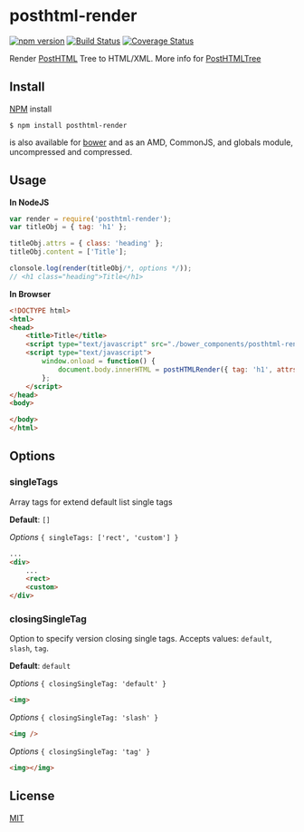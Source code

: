 # posthtml-render
[![npm version](https://badge.fury.io/js/posthtml-render.svg)](http://badge.fury.io/js/posthtml-render)
[![Build Status](https://travis-ci.org/posthtml/posthtml-render.svg?branch=master)](https://travis-ci.org/posthtml/posthtml-render?branch=master)
[![Coverage Status](https://coveralls.io/repos/posthtml/posthtml-render/badge.svg?branch=master)](https://coveralls.io/r/posthtml/posthtml-render?branch=master)

Render [PostHTML](http://github.com/posthtml/posthtml) Tree to HTML/XML.
More info for [PostHTMLTree](https://github.com/posthtml/posthtml#posthtml-json-tree-example)

## Install

[NPM](http://npmjs.com) install
```
$ npm install posthtml-render
```
is also available for [bower](http://bower.io) and as an AMD, CommonJS, and globals module, uncompressed and compressed.


## Usage

__In NodeJS__

```js
var render = require('posthtml-render');
var titleObj = { tag: 'h1' };

titleObj.attrs = { class: 'heading' };
titleObj.content = ['Title'];

clonsole.log(render(titleObj/*, options */));
// <h1 class="heading">Title</h1>
```

__In Browser__

```html
<!DOCTYPE html>
<html>
<head>
    <title>Title</title>
    <script type="text/javascript" src="./bower_components/posthtml-render/posthtml-render.min.js"></script>
    <script type="text/javascript">
        window.onload = function() {
            document.body.innerHTML = postHTMLRender({ tag: 'h1', attrs: { style: 'color: red;' }, content: ['Title'] });
        };
    </script>
</head>
<body>

</body>
</html>
```

## Options

### singleTags
Array tags for extend default list single tags

__Default__: `[]`

*Options* `{ singleTags: ['rect', 'custom'] }`

```html
...
<div>
    ...
    <rect>
    <custom>
</div>
```


### closingSingleTag
Option to specify version closing single tags.
Accepts values: `default`, `slash`, `tag`.

__Default__: `default`

*Options* `{ closingSingleTag: 'default' }`

```html
<img>
```

*Options* `{ closingSingleTag: 'slash' }`

```html
<img />
```

*Options* `{ closingSingleTag: 'tag' }`

```html
<img></img>
```

## License

[MIT](LICENSE)

